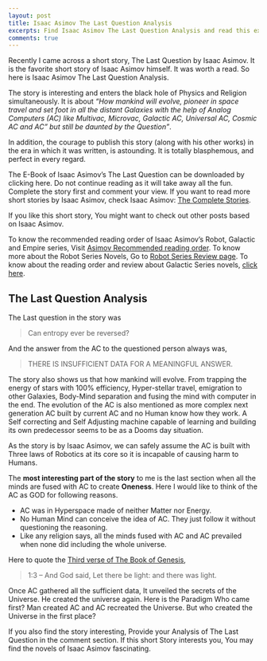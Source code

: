 ```yaml
---
layout: post
title: Isaac Asimov The Last Question Analysis
excerpts: Find Isaac Asimov The Last Question Analysis and read this excellent short story which is Isaac Asimov&#039;s Personal favorite.
comments: true
---
```

Recently I came across a short story, The Last Question by Isaac Asimov. It is the favorite short story of Isaac Asimov himself. It was worth a read. So here is Isaac Asimov The Last Question Analysis.

The story is interesting and enters the black hole of Physics and Religion simultaneously. It is about _“How mankind will evolve, pioneer in space travel and set foot in all the distant Galaxies with the help of Analog Computers (AC) like Multivac, Microvac, Galactic AC, Universal AC, Cosmic AC and AC” but still be daunted by the Question”_.

In addition, the courage to publish this story (along with his other works) in the era in which it was written, is astounding. It is totally blasphemous, and perfect in every regard.

The E-Book of Isaac Asimov’s The Last Question can be downloaded by clicking here. Do not continue reading as it will take away all the fun. Complete the story first and comment your view. If you want to read more short stories by Isaac Asimov, check Isaac Asimov: [The Complete Stories](http://www.amazon.com/gp/product/038541627X/ref=as_li_ss_tl?ie=UTF8&camp=1789&creative=390957&creativeASIN=038541627X&linkCode=as2&tag=installpage-20).

If you like this short story, You might want to check out other posts based on Isaac Asimov.

To know the recommended reading order of Isaac Asimov’s Robot, Galactic and Empire series, Visit [Asimov Recommended reading order](http://www.arunchinnachamy.com/isaac-asimov-recommended-reading-order/).
To know more about the Robot Series Novels, Go to [Robot Series Review page](http://www.arunchinnachamy.com/isaac-asimov-robot-series-novels-and-reading-order/).
To know about the reading order and review about Galactic Series novels, [click here](http://www.arunchinnachamy.com/isaac-asimov-galactic-empire-series-novels-and-reading-order/).
## The Last Question Analysis
The Last question in the story was

> Can entropy ever be reversed?

And the answer from the AC to the questioned person always was,

  > THERE IS INSUFFICIENT DATA FOR A MEANINGFUL ANSWER.

The story also shows us that how mankind will evolve. From trapping the energy of stars with 100% efficiency, Hyper-stellar travel, emigration to other Galaxies, Body-Mind separation and fusing the mind with computer in the end. The evolution of the AC is also mentioned as more complex next generation AC built by current AC and no Human know how they work. A Self correcting and Self Adjusting machine capable of learning and building its own predecessor seems to be as a Dooms day situation.

As the story is by Isaac Asimov, we can safely assume the AC is built with Three laws of Robotics at its core so it is incapable of causing harm to Humans.

The __most interesting part of the story__ to me is the last section when all the minds are fused with AC to create **Oneness**. Here I would like to think of the AC as GOD for following reasons.

- AC was in Hyperspace made of neither Matter nor Energy.
- No Human Mind can conceive the idea of AC. They just follow it without questioning the reasoning.
- Like any religion says, all the minds fused with AC and AC prevailed when none did including the whole universe.

Here to quote the [Third verse of The Book of Genesis](http://en.wikipedia.org/wiki/Genesis_1:3),

> 1:3 – And God said, Let there be light: and there was light.

Once AC gathered all the sufficient data, It unveiled the secrets of the Universe. He created the universe again. Here is the Paradigm Who came first? Man created AC and AC recreated the Universe. But who created the Universe in the first place?

If you also find the story interesting, Provide your Analysis of The Last Question in the comment section. If this short Story interests you, You may find the novels of Isaac Asimov fascinating. 
